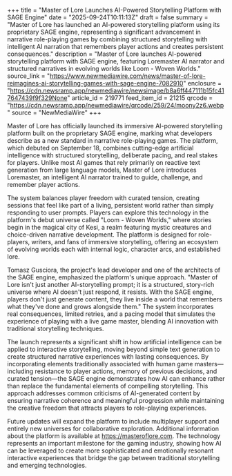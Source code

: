 +++
title = "Master of Lore Launches AI-Powered Storytelling Platform with SAGE Engine"
date = "2025-09-24T10:11:13Z"
draft = false
summary = "Master of Lore has launched an AI-powered storytelling platform using its proprietary SAGE engine, representing a significant advancement in narrative role-playing games by combining structured storytelling with intelligent AI narration that remembers player actions and creates persistent consequences."
description = "Master of Lore launches AI-powered storytelling platform with SAGE engine, featuring Loremaster AI narrator and structured narratives in evolving worlds like Loom - Woven Worlds."
source_link = "https://www.newmediawire.com/news/master-of-lore-reimagines-ai-storytelling-games-with-sage-engine-7082910"
enclosure = "https://cdn.newsramp.app/newmediawire/newsimage/b8a6ff447111b15fc417647439f9f329None"
article_id = 219771
feed_item_id = 21215
qrcode = "https://cdn.newsramp.app/newmediawire/qrcode/259/24/moony2z6.webp"
source = "NewMediaWire"
+++

<p>Master of Lore has officially launched its immersive AI-powered storytelling platform built on the proprietary SAGE engine, marking what developers describe as a new standard in narrative role-playing games. The platform, which debuted on September 18, combines cutting-edge artificial intelligence with structured storytelling, deliberate pacing, and real stakes for players. Unlike most AI games that rely primarily on reactive text generation from large language models, Master of Lore introduces Loremaster, an intelligent AI narrator trained to guide, challenge, and remember player actions.</p><p>The system balances player freedom with curated tension, creating sessions that feel like part of a living, persistent world rather than simply responding to user prompts. Players can explore this technology in the platform's debut universe called "Loom - Woven Worlds," where stories begin in the magical city of Kesi, a realm featuring mystic creatures and choice-driven narrative development. The platform is designed for role-players, writers, and fans of immersive storytelling, offering an ecosystem of evolving worlds each with internal logic, character arcs, and established lore.</p><p>Tomasz Gusciora, the project's lead developer and one of the architects of the SAGE engine, emphasized the platform's unique approach. "Master of Lore isn't just another AI-storytelling prompt; it is a structured, story-rich universe where AI doesn't just respond, it resists. With the SAGE engine, players don't just generate content, they live inside a world that remembers what they've done and grows alongside them." The system incorporates real consequences, limited retries, and a pacing model that simulates the experience of playing with a live game master, blending AI innovation with traditional storytelling techniques.</p><p>The launch represents a significant shift in how artificial intelligence can be applied to interactive storytelling, moving beyond simple text generation to create structured narrative experiences with lasting consequences. By incorporating elements traditionally associated with human game masters—including resistance to player actions, memory of previous decisions, and curated tension—the SAGE engine demonstrates how AI can enhance rather than replace the fundamental elements of compelling storytelling. This approach addresses common criticisms of AI-generated content by ensuring narrative coherence and meaningful progression while maintaining the creative freedom that attracts players to role-playing experiences.</p><p>Future updates will expand the platform to include multiplayer support and entirely new universes for collaborative exploration. Additional information about the platform is available at <a href="https://masteroflore.com" rel="nofollow" target="_blank">https://masteroflore.com</a>. The technology represents an important milestone for the gaming industry, showing how AI can be leveraged to create more sophisticated and emotionally resonant interactive experiences that bridge the gap between traditional storytelling and emerging technologies.</p>